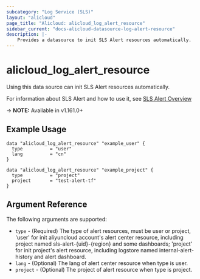 ```yaml
---
subcategory: "Log Service (SLS)"
layout: "alicloud"
page_title: "Alicloud: alicloud_log_alert_resource"
sidebar_current: "docs-alicloud-datasource-log-alert-resource"
description: |-
    Provides a datasource to init SLS Alert resources automatically.
---
```


# alicloud\_log\_alert\_resource

Using this data source can init SLS Alert resources automatically.

For information about SLS Alert and how to use it, see [SLS Alert Overview](https://www.alibabacloud.com/help/en/doc-detail/209202.html)

-> **NOTE:** Available in v1.161.0+

## Example Usage

```
data "alicloud_log_alert_resource" "example_user" {
  type          = "user"
  lang          = "cn"
}

data "alicloud_log_alert_resource" "example_project" {
  type          = "project"
  project       = "test-alert-tf"
}
```

## Argument Reference

The following arguments are supported:

* `type` - (Required) The type of alert resources, must be user or project, 'user' for init aliyuncloud account's alert center resource, including project named sls-alert-{uid}-{region} and some dashboards; 'project' for init project's alert resource, including logstore named internal-alert-history and alert dashboard.
* `lang` - (Optional) The lang of alert center resource when type is user.
* `project` - (Optional) The project of alert resource when type is project.
